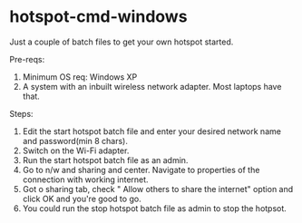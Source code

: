 # hotspot-cmd-windows
Just a couple of batch files to get your own hotspot started.

Pre-reqs:
1. Minimum OS req: Windows XP
2. A system with an inbuilt wireless network adapter. Most laptops have that.

Steps:

1. Edit the start hotspot batch file and enter your desired network name and password(min 8 chars).
2. Switch on the Wi-Fi adapter. 
3. Run the start hotspot batch file as an admin.
4. Go to n/w and sharing and center. Navigate to properties of the connection with working internet.
5. Got o sharing tab, check " Allow others to share the internet" option and click OK and you're good to go.
6. You could run the stop hotspot batch file as admin to stop the hotpsot.

